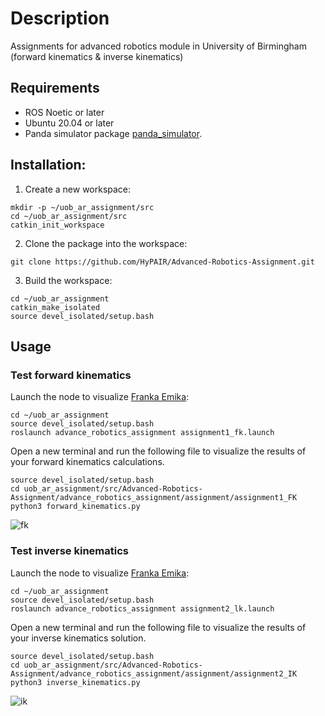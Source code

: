# Description
Assignments for advanced robotics module in University of Birmingham (forward kinematics & inverse kinematics) 

## Requirements
 - ROS Noetic or later
 - Ubuntu 20.04 or later
 - Panda simulator package [panda_simulator](https://github.com/justagist/panda_simulator/tree/noetic-devel).

## Installation:
1. Create a new workspace:

```shell
mkdir -p ~/uob_ar_assignment/src
cd ~/uob_ar_assignment/src
catkin_init_workspace
```

2. Clone the package into the workspace:

```shell
git clone https://github.com/HyPAIR/Advanced-Robotics-Assignment.git
```

3. Build the workspace:

```shell
cd ~/uob_ar_assignment
catkin_make_isolated
source devel_isolated/setup.bash
```

## Usage

### Test forward kinematics
Launch the node to visualize [Franka Emika](https://franka.de/):

```shell
cd ~/uob_ar_assignment
source devel_isolated/setup.bash
roslaunch advance_robotics_assignment assignment1_fk.launch 
```
Open a new terminal and run the following file to visualize the results of your forward kinematics calculations.
```shell
source devel_isolated/setup.bash
cd uob_ar_assignment/src/Advanced-Robotics-Assignment/advance_robotics_assignment/assignment/assignment1_FK
python3 forward_kinematics.py 
```
![fk](https://github.com/HyPAIR/Advanced-Robotics-Assignment/blob/main/figure/fk.gif)

### Test inverse kinematics
Launch the node to visualize [Franka Emika](https://franka.de/):

```shell
cd ~/uob_ar_assignment
source devel_isolated/setup.bash
roslaunch advance_robotics_assignment assignment2_lk.launch 
```
Open a new terminal and run the following file to visualize the results of your inverse kinematics solution.
```shell
source devel_isolated/setup.bash
cd uob_ar_assignment/src/Advanced-Robotics-Assignment/advance_robotics_assignment/assignment/assignment2_IK
python3 inverse_kinematics.py 
```
![ik](https://github.com/HyPAIR/Advanced-Robotics-Assignment/blob/main/figure/ik.gif)

